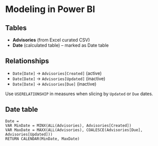 # Modeling in Power BI


## Tables
- **Advisories** (from Excel curated CSV)
- **Date** (calculated table) – marked as Date table


## Relationships
- `Date[Date]` → `Advisories[Created]` (active)
- `Date[Date]` → `Advisories[Updated]` (inactive)
- `Date[Date]` → `Advisories[Due]` (inactive)


Use `USERELATIONSHIP` in measures when slicing by `Updated` or `Due` dates.


## Date table
```DAX
Date =
VAR MinDate = MINX(ALL(Advisories), Advisories[Created])
VAR MaxDate = MAXX(ALL(Advisories), COALESCE(Advisories[Due], Advisories[Updated]))
RETURN CALENDAR(MinDate, MaxDate)
